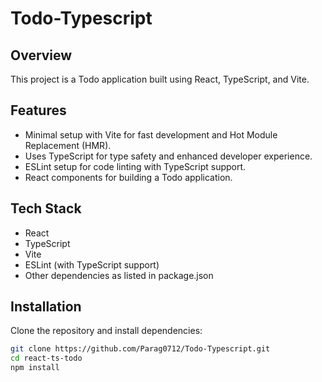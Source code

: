 # Todo-Typescript

## Overview

This project is a Todo application built using React, TypeScript, and Vite.

## Features

- Minimal setup with Vite for fast development and Hot Module Replacement (HMR).
- Uses TypeScript for type safety and enhanced developer experience.
- ESLint setup for code linting with TypeScript support.
- React components for building a Todo application.

## Tech Stack

- React
- TypeScript
- Vite
- ESLint (with TypeScript support)
- Other dependencies as listed in package.json

## Installation

Clone the repository and install dependencies:

```bash
git clone https://github.com/Parag0712/Todo-Typescript.git
cd react-ts-todo
npm install
